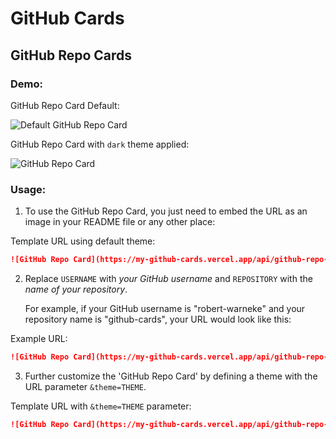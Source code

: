 # GitHub Cards


## GitHub Repo Cards

### Demo:
GitHub Repo Card Default:

![Default GitHub Repo Card](https://my-github-cards.vercel.app/api/github-repo-card?user=robert-warneke&repo=github-cards)

GitHub Repo Card with `dark` theme applied:

![GitHub Repo Card](https://my-github-cards.vercel.app/api/github-repo-card?user=robert-warneke&repo=github-cards&theme=dark)

### Usage:

1. To use the GitHub Repo Card, you just need to embed the URL as an image in your README file or any other place:

Template URL using default theme:
```md
![GitHub Repo Card](https://my-github-cards.vercel.app/api/github-repo-card?user=USERNAME&repo=REPOSITORY)
```

2. Replace `USERNAME` with *your GitHub username* and `REPOSITORY` with the *name of your repository*.

    For example, if your GitHub username is "robert-warneke" and your repository name is "github-cards", your URL would look like this:

Example URL:
```md
![GitHub Repo Card](https://my-github-cards.vercel.app/api/github-repo-card?user=robert-warneke&repo=github-cards)
```

3. Further customize the 'GitHub Repo Card' by defining a theme with the URL parameter `&theme=THEME`.

Template URL with `&theme=THEME` parameter:
```md
![GitHub Repo Card](https://my-github-cards.vercel.app/api/github-repo-card?user=USERNAME&repo=REPOSITORY&theme=THEME)
```